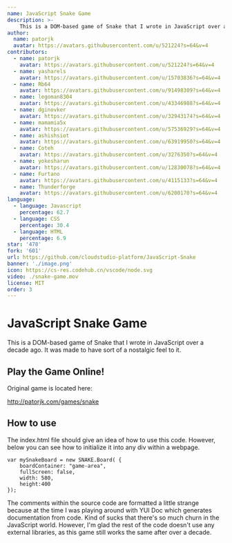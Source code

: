 ```yaml
---
name: JavaScript Snake Game
description: >-
    This is a DOM-based game of Snake that I wrote in JavaScript over a decade ago. It was made to have sort of a nostalgic feel to it.
author:
  name: patorjk
  avatar: https://avatars.githubusercontent.com/u/521224?s=64&v=4
contributors: 
  - name: patorjk
    avatar: https://avatars.githubusercontent.com/u/521224?s=64&v=4
  - name: yasharels
    avatar: https://avatars.githubusercontent.com/u/15703836?s=64&v=4
  - name: Rb64
    avatar: https://avatars.githubusercontent.com/u/91498309?s=64&v=4
  - name: legoman8304
    avatar: https://avatars.githubusercontent.com/u/43346988?s=64&v=4
  - name: dginovker
    avatar: https://avatars.githubusercontent.com/u/32943174?s=64&v=4
  - name: mamamia5x
    avatar: https://avatars.githubusercontent.com/u/57536929?s=64&v=4
  - name: ashishsiot
    avatar: https://avatars.githubusercontent.com/u/63919950?s=64&v=4
  - name: Coteh
    avatar: https://avatars.githubusercontent.com/u/3276350?s=64&v=4
  - name: yokesharun
    avatar: https://avatars.githubusercontent.com/u/12830078?s=64&v=4
  - name: Furtano
    avatar: https://avatars.githubusercontent.com/u/4115133?s=64&v=4
  - name: Thunderforge
    avatar: https://avatars.githubusercontent.com/u/6200170?s=64&v=4
language:
  - language: Javascript
    percentage: 62.7
  - language: CSS
    percentage: 30.4
  - language: HTML
    percentage: 6.9
star: '478'
fork: '601'
url: https://github.com/cloudstudio-platform/JavaScript-Snake
banner: './image.png'
icon: https://cs-res.codehub.cn/vscode/node.svg
video: ./snake-game.mov
license: MIT
order: 3
---
```


# JavaScript Snake Game

This is a DOM-based game of Snake that I wrote in JavaScript over a decade ago. It was made to have sort of a nostalgic feel to it.

## Play the Game Online!

Original game is located here:

http://patorjk.com/games/snake


## How to use
The index.html file should give an idea of how to use this code. However, below you can see how to initialize it into any div within a webpage.

    var mySnakeBoard = new SNAKE.Board( {
        boardContainer: "game-area",
        fullScreen: false,
        width: 580,
        height:400
    });
                                    
The comments within the source code are formatted a little strange because at the time I was playing around with YUI Doc which generates documentation from code. Kind of sucks that there's so much churn in the JavaScript world. However, I'm glad the rest of the code doesn't use any external libraries, as this game still works the same after over a decade.
